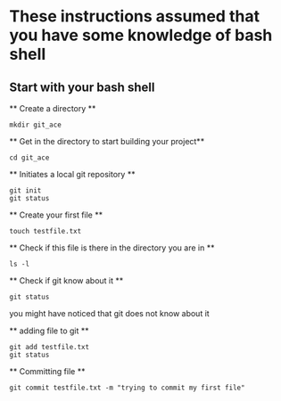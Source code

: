 # These instructions assumed that you have some knowledge of bash shell
## Start with your bash shell
** Create a directory **
```
mkdir git_ace
```
** Get in the directory to start building your project**

```
cd git_ace
```

** Initiates a local git repository **

```
git init
git status
```

** Create your first file **
```
touch testfile.txt
```
** Check if this file is there in the directory you are in **

```
ls -l
```
** Check if git know about it **

```
git status
```
you might have noticed that git does not know about it

** adding file to git **
```
git add testfile.txt
git status
```
** Committing file **
```
git commit testfile.txt -m "trying to commit my first file"
```
